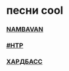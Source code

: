 # песни cool
### [NAMBAVAN](https://github.com/SergeyZet1/songs/tree/master/NAMBAVAN)
### [#НТР](https://github.com/SergeyZet1/songs/tree/master/NTR)
### [ХАРДБАСС](https://github.com/SergeyZet1/songs/tree/master/Hard%20Bass%20School)
